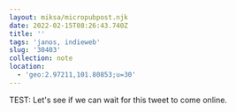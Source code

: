 ```yaml
---
layout: miksa/micropubpost.njk
date: 2022-02-15T08:26:43.740Z
title: ''
tags: 'janos, indieweb'
slug: '30403'
collection: note
location:
  - 'geo:2.97211,101.80853;u=30'
---
```

TEST: Let&#39;s see if we can wait for this tweet to come online.
